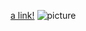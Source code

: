 [a link!](https://something.com)
![picture](https://www.google.com/url?sa=i&url=https%3A%2F%2Funsplash.com%2Fs%2Fphotos%2Fcute-cat&psig=AOvVaw3sPf4WcQFPRl0CLJxhghgg&ust=1643761897104000&source=images&cd=vfe&ved=0CAsQjRxqFwoTCLDrsrGg3fUCFQAAAAAdAAAAABAD)